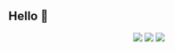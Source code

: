 ## Hello 👋


<p align="center">
    <a href="https://devpost.com/hossainsafwan"><img src="https://img.shields.io/badge/Devpost-eeeeee?style=for-the-badge&logo=Devpost&logoColor=black"></a>
    <a href="https://safwanhossain.com/Resume.pdf"><img src="https://img.shields.io/badge/RESUME-eeeeee?style=for-the-badge&logo=LibreOffice&logoColor=black"></a>
    <a href="https://www.linkedin.com/in/hossainsafwan/"><img src="https://img.shields.io/badge/Linkedin-eeeeee?style=for-the-badge&logo=LinkedIn&logoColor=black"></a>
</p>



